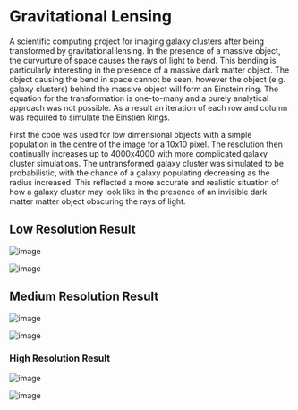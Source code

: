 # Gravitational Lensing
A scientific computing project for imaging galaxy clusters after being transformed by gravitational lensing. 
In the presence of a massive object, the curvurture of space causes the rays of light to bend. This bending is particularly interesting in the presence of a massive dark matter object. The object causing the bend in space cannot be seen, however the object (e.g. galaxy clusters) behind the massive object will form an Einstein ring. The equation for the transformation is one-to-many and a purely analytical approach was not possible. As a result an iteration of each row and column was required to simulate the Einstien Rings. 

First the code was used for low dimensional objects with a simple population in the centre of the image for a 10x10 pixel.
The resolution then continually increases up to 4000x4000 with more complicated galaxy cluster simulations. The untransformed galaxy cluster was simulated to be probabilistic, with the chance of a galaxy populating decreasing as the radius increased. This reflected a more accurate and realistic situation of how a galaxy cluster may look like in the presence of an invisible dark matter matter object obscuring the rays of light. 

## Low Resolution Result 
![image](https://github.com/user-attachments/assets/c9da0b72-20b2-42db-8d02-f45324bd6e01)

![image](https://github.com/user-attachments/assets/c758dbc9-8b57-4ecb-84cf-220ea4053c91)


## Medium Resolution Result 

![image](https://github.com/user-attachments/assets/0a4e526f-3116-4bac-98be-2be5db09ee3b)

![image](https://github.com/user-attachments/assets/9c25b08c-ebf0-4d67-b95d-ede8fb971a43)

### High Resolution Result 

![image](https://github.com/user-attachments/assets/3f2fc345-e5d2-42dd-9ad9-4f55735687e1)

![image](https://github.com/user-attachments/assets/d93ae78c-7e3e-4415-b2f4-5b7ae2a260cd)




